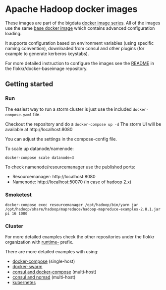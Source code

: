 # Apache Hadoop docker images

These images are part of the bigdata [docker image series](https://github.com/flokkr). All of the images use the same [base docker image](https://github.com/flokkr/docker-baseimage) which contains advanced configuration loading. 

It supports configuration based on environment variables (using specific naming convention), downloaded from consul and other plugins (for example to generate kerberos keystabs).

For more detailed instruction to configure the images see the [README](https://github.com/flokkr/docker-baseimage/blob/master/README.md) in the flokkr/docker-baseimage repository.

## Getting started

### Run

The easiest way to run a storm cluster is just use the included ```docker-compose.yaml``` file. 

Checkout the repository and do a ```docker-compose up -d``` The storm UI will be available at http://localhost:8080

You can adjust the settings in the compose-config file.

To scale up datanode/namenode:

```
docker-compose scale datanode=3
```

To check namenode/resourcemanager use the published ports:

* Resourcemanager: http://localhost:8080
* Namenode: http://localhost:50070 (in case of hadoop 2.x)

### Smoketest

```
docker-compose exec resourcemanager /opt/hadoop/bin/yarn jar /opt/hadoop/share/hadoop/mapreduce/hadoop-mapreduce-examples-2.8.1.jar pi 16 1000
```

### Cluster

For more detailed examples check the other repositories under the flokkr organization with [runtime-](https://github.com/search?q=org%3Aflokkr+runtime) prefix.

There are more detailed examples with using:

* [docker-compose](https://github.com/flokkr/runtime-compose) (single-host)
* [docker-swarm](https://github.com/flokkr/runtime-swarm)
* [consul and docker-compose](https://github.com/flokkr/runtime-consul)  (multi-host)
* [consul and nomad](https://github.com/flokkr/runtime-nomad) (multi-host)
* [kubernetes](https://github.com/flokkr/runtime-kubernetes)



